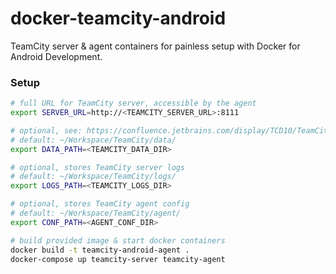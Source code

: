 # docker-teamcity-android
TeamCity server &amp; agent containers for painless setup with Docker for Android Development.

### Setup

```bash
# full URL for TeamCity server, accessible by the agent
export SERVER_URL=http://<TEAMCITY_SERVER_URL>:8111

# optional, see: https://confluence.jetbrains.com/display/TCD10/TeamCity+Data+Directory
# default: ~/Workspace/TeamCity/data/
export DATA_PATH=<TEAMCITY_DATA_DIR>

# optional, stores TeamCity server logs
# default: ~/Workspace/TeamCity/logs/
export LOGS_PATH=<TEAMCITY_LOGS_DIR>

# optional, stores TeamCity agent config
# default: ~/Workspace/TeamCity/agent/
export CONF_PATH=<AGENT_CONF_DIR>

# build provided image & start docker containers
docker build -t teamcity-android-agent .
docker-compose up teamcity-server teamcity-agent
```
